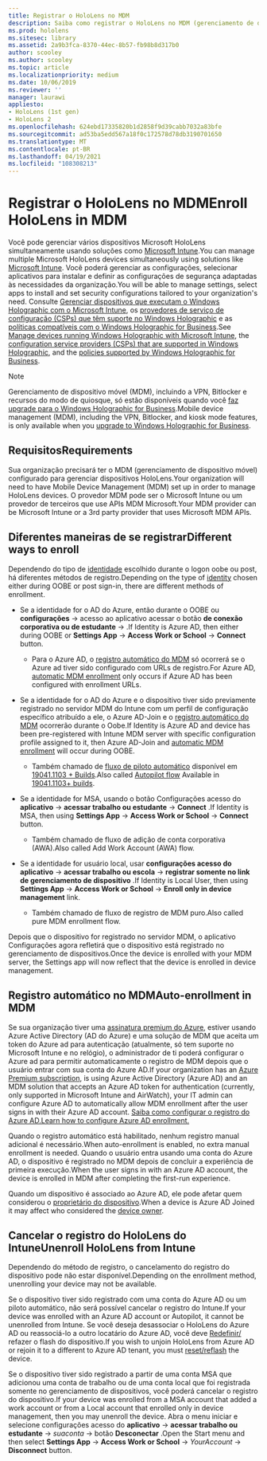 ```yaml
---
title: Registrar o HoloLens no MDM
description: Saiba como registrar o HoloLens no MDM (gerenciamento de dispositivo móvel) para facilitar o gerenciamento de vários dispositivos.
ms.prod: hololens
ms.sitesec: library
ms.assetid: 2a9b3fca-8370-44ec-8b57-fb98b8d317b0
author: scooley
ms.author: scooley
ms.topic: article
ms.localizationpriority: medium
ms.date: 10/06/2019
ms.reviewer: ''
manager: laurawi
appliesto:
- HoloLens (1st gen)
- HoloLens 2
ms.openlocfilehash: 624ebd17335820b1d2858f9d39cabb7032a83bfe
ms.sourcegitcommit: ad53ba5edd567a18f0c172578d78db3190701650
ms.translationtype: MT
ms.contentlocale: pt-BR
ms.lasthandoff: 04/19/2021
ms.locfileid: "108308213"
---
```

# <a name="enroll-hololens-in-mdm"></a><span data-ttu-id="ae353-103">Registrar o HoloLens no MDM</span><span class="sxs-lookup"><span data-stu-id="ae353-103">Enroll HoloLens in MDM</span></span>

<span data-ttu-id="ae353-104">Você pode gerenciar vários dispositivos Microsoft HoloLens simultaneamente usando soluções como [Microsoft Intune](https://docs.microsoft.com/intune/windows-holographic-for-business).</span><span class="sxs-lookup"><span data-stu-id="ae353-104">You can manage multiple Microsoft HoloLens devices simultaneously using solutions like [Microsoft Intune](https://docs.microsoft.com/intune/windows-holographic-for-business).</span></span> <span data-ttu-id="ae353-105">Você poderá gerenciar as configurações, selecionar aplicativos para instalar e definir as configurações de segurança adaptadas às necessidades da organização.</span><span class="sxs-lookup"><span data-stu-id="ae353-105">You will be able to manage settings, select apps to install and set security configurations tailored to your organization's need.</span></span> <span data-ttu-id="ae353-106">Consulte [Gerenciar dispositivos que executam o Windows Holographic com o Microsoft Intune](https://docs.microsoft.com/intune/windows-holographic-for-business), os [provedores de serviço de configuração (CSPs) que têm suporte no Windows Holographic](https://msdn.microsoft.com/windows/hardware/commercialize/customize/mdm/configuration-service-provider-reference#hololens) e as [políticas compatíveis com o Windows Holographic for Business](https://msdn.microsoft.com/windows/hardware/commercialize/customize/mdm/policy-configuration-service-provider#hololenspolicies).</span><span class="sxs-lookup"><span data-stu-id="ae353-106">See [Manage devices running Windows Holographic with Microsoft Intune](https://docs.microsoft.com/intune/windows-holographic-for-business), the [configuration service providers (CSPs) that are supported in Windows Holographic](https://msdn.microsoft.com/windows/hardware/commercialize/customize/mdm/configuration-service-provider-reference#hololens), and the [policies supported by Windows Holographic for Business](https://msdn.microsoft.com/windows/hardware/commercialize/customize/mdm/policy-configuration-service-provider#hololenspolicies).</span></span>

> [!NOTE]
> <span data-ttu-id="ae353-107">Gerenciamento de dispositivo móvel (MDM), incluindo a VPN, Bitlocker e recursos do modo de quiosque, só estão disponíveis quando você [faz upgrade para o Windows Holographic for Business](hololens1-upgrade-enterprise.md).</span><span class="sxs-lookup"><span data-stu-id="ae353-107">Mobile device management (MDM), including the VPN, Bitlocker, and kiosk mode features, is only available when you [upgrade to Windows Holographic for Business](hololens1-upgrade-enterprise.md).</span></span>

## <a name="requirements"></a><span data-ttu-id="ae353-108">Requisitos</span><span class="sxs-lookup"><span data-stu-id="ae353-108">Requirements</span></span>

 <span data-ttu-id="ae353-109">Sua organização precisará ter o MDM (gerenciamento de dispositivo móvel) configurado para gerenciar dispositivos HoloLens.</span><span class="sxs-lookup"><span data-stu-id="ae353-109">Your organization will need to have Mobile Device Management (MDM) set up in order to manage HoloLens devices.</span></span> <span data-ttu-id="ae353-110">O provedor MDM pode ser o Microsoft Intune ou um provedor de terceiros que use APIs MDM Microsoft.</span><span class="sxs-lookup"><span data-stu-id="ae353-110">Your MDM provider can be Microsoft Intune or a 3rd party provider that uses Microsoft MDM APIs.</span></span>
 
## <a name="different-ways-to-enroll"></a><span data-ttu-id="ae353-111">Diferentes maneiras de se registrar</span><span class="sxs-lookup"><span data-stu-id="ae353-111">Different ways to enroll</span></span>

<span data-ttu-id="ae353-112">Dependendo do tipo de [identidade](hololens-identity.md) escolhido durante o logon oobe ou post, há diferentes métodos de registro.</span><span class="sxs-lookup"><span data-stu-id="ae353-112">Depending on the type of [identity](hololens-identity.md) chosen either during OOBE or post sign-in, there are different methods of enrollment.</span></span>

- <span data-ttu-id="ae353-113">Se a identidade for o AD do Azure, então durante o OOBE ou **configurações**  ->  acesso ao aplicativo acessar o botão **de conexão corporativa ou de estudante**  ->   .</span><span class="sxs-lookup"><span data-stu-id="ae353-113">If Identity is Azure AD, then either during OOBE or **Settings App** -> **Access Work or School** -> **Connect** button.</span></span>
    - <span data-ttu-id="ae353-114">Para o Azure AD, o [registro automático do MDM](hololens-enroll-mdm.md#auto-enrollment-in-mdm) só ocorrerá se o Azure ad tiver sido configurado com URLs de registro.</span><span class="sxs-lookup"><span data-stu-id="ae353-114">For Azure AD, [automatic MDM enrollment](hololens-enroll-mdm.md#auto-enrollment-in-mdm) only occurs if Azure AD has been configured with enrollment URLs.</span></span>
     
- <span data-ttu-id="ae353-115">Se a identidade for o AD do Azure e o dispositivo tiver sido previamente registrado no servidor MDM do Intune com um perfil de configuração específico atribuído a ele, o Azure AD-Join e o [registro automático do MDM](hololens-enroll-mdm.md#auto-enrollment-in-mdm) ocorrerão durante o Oobe.</span><span class="sxs-lookup"><span data-stu-id="ae353-115">If Identity is Azure AD and device has been pre-registered with Intune MDM server with specific configuration profile assigned to it, then Azure AD-Join and [automatic MDM enrollment](hololens-enroll-mdm.md#auto-enrollment-in-mdm) will occur during OOBE.</span></span>
    - <span data-ttu-id="ae353-116">Também chamado de [fluxo de piloto automático](hololens2-autopilot.md) disponível em [19041.1103 + Builds](hololens-release-notes.md#windows-holographic-version-2004).</span><span class="sxs-lookup"><span data-stu-id="ae353-116">Also called [Autopilot flow](hololens2-autopilot.md) Available in [19041.1103+ builds](hololens-release-notes.md#windows-holographic-version-2004).</span></span>
    

- <span data-ttu-id="ae353-117">Se a identidade for MSA, usando o botão Configurações acesso do **aplicativo**  ->  **acessar trabalho ou estudante**  ->  **Connect** .</span><span class="sxs-lookup"><span data-stu-id="ae353-117">If Identity is MSA, then using **Settings App** -> **Access Work or School** -> **Connect** button.</span></span>
    - <span data-ttu-id="ae353-118">Também chamado de fluxo de adição de conta corporativa (AWA).</span><span class="sxs-lookup"><span data-stu-id="ae353-118">Also called Add Work Account (AWA) flow.</span></span>
- <span data-ttu-id="ae353-119">Se a identidade for usuário local, usar **configurações acesso do aplicativo**  ->  **acessar trabalho ou escola**  ->  **registrar somente no link de gerenciamento de dispositivo** .</span><span class="sxs-lookup"><span data-stu-id="ae353-119">If Identity is Local User, then using **Settings App** -> **Access Work or School** -> **Enroll only in device management** link.</span></span>
    - <span data-ttu-id="ae353-120">Também chamado de fluxo de registro de MDM puro.</span><span class="sxs-lookup"><span data-stu-id="ae353-120">Also called pure MDM enrollment flow.</span></span>

<span data-ttu-id="ae353-121">Depois que o dispositivo for registrado no servidor MDM, o aplicativo Configurações agora refletirá que o dispositivo está registrado no gerenciamento de dispositivos.</span><span class="sxs-lookup"><span data-stu-id="ae353-121">Once the device is enrolled with your MDM server, the Settings app will now reflect that the device is enrolled in device management.</span></span>

## <a name="auto-enrollment-in-mdm"></a><span data-ttu-id="ae353-122">Registro automático no MDM</span><span class="sxs-lookup"><span data-stu-id="ae353-122">Auto-enrollment in MDM</span></span>

<span data-ttu-id="ae353-123">Se sua organização tiver uma [assinatura premium do Azure](https://azure.microsoft.com/overview/), estiver usando Azure Active Directory (AD do Azure) e uma solução de MDM que aceita um token do Azure ad para autenticação (atualmente, só tem suporte no Microsoft Intune e no relógio), o administrador de ti poderá configurar o Azure ad para permitir automaticamente o registro de MDM depois que o usuário entrar com sua conta do Azure AD.</span><span class="sxs-lookup"><span data-stu-id="ae353-123">If your organization has an [Azure Premium subscription](https://azure.microsoft.com/overview/), is using Azure Active Directory (Azure AD) and an MDM solution that accepts an Azure AD token for authentication (currently, only supported in Microsoft Intune and AirWatch), your IT admin can configure Azure AD to automatically allow MDM enrollment after the user signs in with their Azure AD account.</span></span> [<span data-ttu-id="ae353-124">Saiba como configurar o registro do Azure AD.</span><span class="sxs-lookup"><span data-stu-id="ae353-124">Learn how to configure Azure AD enrollment.</span></span>](https://docs.microsoft.com/mem/intune/enrollment/windows-enroll#enable-windows-10-automatic-enrollment)

<span data-ttu-id="ae353-125">Quando o registro automático está habilitado, nenhum registro manual adicional é necessário.</span><span class="sxs-lookup"><span data-stu-id="ae353-125">When auto-enrollment is enabled, no extra manual enrollment is needed.</span></span> <span data-ttu-id="ae353-126">Quando o usuário entra usando uma conta do Azure AD, o dispositivo é registrado no MDM depois de concluir a experiência de primeira execução.</span><span class="sxs-lookup"><span data-stu-id="ae353-126">When the user signs in with an Azure AD account, the device is enrolled in MDM after completing the first-run experience.</span></span>

<span data-ttu-id="ae353-127">Quando um dispositivo é associado ao Azure AD, ele pode afetar quem considerou o [proprietário do dispositivo](security-adminless-os.md#device-owner).</span><span class="sxs-lookup"><span data-stu-id="ae353-127">When a device is Azure AD Joined it may affect who considered the [device owner](security-adminless-os.md#device-owner).</span></span>

## <a name="unenroll-hololens-from-intune"></a><span data-ttu-id="ae353-128">Cancelar o registro do HoloLens do Intune</span><span class="sxs-lookup"><span data-stu-id="ae353-128">Unenroll HoloLens from Intune</span></span>

<span data-ttu-id="ae353-129">Dependendo do método de registro, o cancelamento do registro do dispositivo pode não estar disponível.</span><span class="sxs-lookup"><span data-stu-id="ae353-129">Depending on the enrollment method, unenrolling your device may not be available.</span></span>

<span data-ttu-id="ae353-130">Se o dispositivo tiver sido registrado com uma conta do Azure AD ou um piloto automático, não será possível cancelar o registro do Intune.</span><span class="sxs-lookup"><span data-stu-id="ae353-130">If your device was enrolled with an Azure AD account or Autopilot, it cannot be unenrolled from Intune.</span></span> <span data-ttu-id="ae353-131">Se você deseja desassociar o HoloLens do Azure AD ou reassociá-lo a outro locatário do Azure AD, você deve [Redefinir/](https://docs.microsoft.com/hololens/hololens-recovery#reset-the-device) refazer o flash do dispositivo.</span><span class="sxs-lookup"><span data-stu-id="ae353-131">If you wish to unjoin HoloLens from Azure AD or rejoin it to a different to Azure AD tenant, you must [reset/reflash](https://docs.microsoft.com/hololens/hololens-recovery#reset-the-device) the device.</span></span>

<span data-ttu-id="ae353-132">Se o dispositivo tiver sido registrado a partir de uma conta MSA que adicionou uma conta de trabalho ou de uma conta local que foi registrada somente no gerenciamento de dispositivos, você poderá cancelar o registro do dispositivo.</span><span class="sxs-lookup"><span data-stu-id="ae353-132">If your device was enrolled from a MSA account that added a work account or from a Local account that enrolled only in device management, then you may unenroll the device.</span></span> <span data-ttu-id="ae353-133">Abra o menu iniciar e selecione configurações acesso do **aplicativo**  ->  **acessar trabalho ou estudante**  ->  *suaconta*  ->  botão **Desconectar** .</span><span class="sxs-lookup"><span data-stu-id="ae353-133">Open the Start menu and then select **Settings App** -> **Access Work or School** -> *YourAccount* -> **Disconnect** button.</span></span>